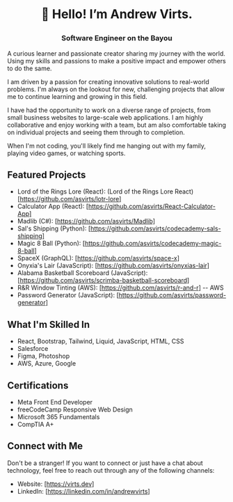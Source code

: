 # <p align="center">👋 Hello! I’m Andrew Virts.</p>
### <p align="center">Software Engineer on the Bayou</p>
A curious learner and passionate creator sharing my journey with the world. Using my skills and passions to make a positive impact and empower others to do the same. 

I am driven by a passion for creating innovative solutions to real-world problems. I'm always on the lookout for new, challenging projects that allow me to continue learning and growing in this field.

I have had the opportunity to work on a diverse range of projects, from small business websites to large-scale web applications. I am highly collaborative and enjoy working with a team, but am also comfortable taking on individual projects and seeing them through to completion.

When I'm not coding, you'll likely find me hanging out with my family, playing video games, or watching sports.

## Featured Projects

- Lord of the Rings Lore (React): (Lord of the Rings Lore React)[https://github.com/asvirts/lotr-lore]
- Calculator App (React): [https://github.com/asvirts/React-Calculator-App]
- Madlib (C#): [https://github.com/asvirts/Madlib]
- Sal's Shipping (Python): [https://github.com/asvirts/codecademy-sals-shipping]
- Magic 8 Ball (Python): [https://github.com/asvirts/codecademy-magic-8-ball]
- SpaceX (GraphQL): [https://github.com/asvirts/space-x]
- Onyxia's Lair (JavaScript): [https://github.com/asvirts/onyxias-lair]
- Alabama Basketball Scoreboard (JavaScript): [https://github.com/asvirts/scrimba-basketball-scoreboard]
- R&R Window Tinting (AWS): [https://github.com/asvirts/r-and-r]
-- AWS
- Password Generator (JavaScript): [https://github.com/asvirts/password-generator]

## What I'm Skilled In

- React, Bootstrap, Tailwind, Liquid, JavaScript, HTML, CSS
- Salesforce
- Figma, Photoshop
- AWS, Azure, Google

## Certifications

- Meta Front End Developer
- freeCodeCamp Responsive Web Design
- Microsoft 365 Fundamentals
- CompTIA A+

## Connect with Me

Don't be a stranger! If you want to connect or just have a chat about technology, feel free to reach out through any of the following channels:

- Website: [https://virts.dev]
- LinkedIn: [https://linkedin.com/in/andrewvirts]
